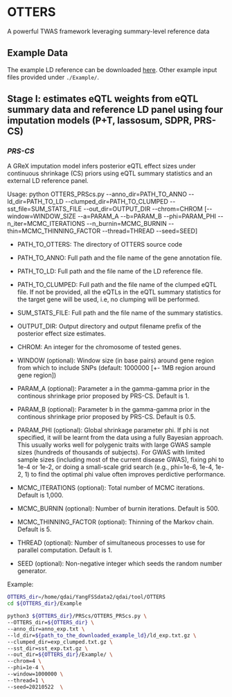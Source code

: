# OTTERS
A powerful TWAS framework leveraging summary-level reference data

## Example Data

The example LD reference can be downloaded [here](https://www.dropbox.com/sh/7ubnuzamh45pwgs/AACKCL2CsTXIkbynLozVAzXna?dl=0).
Other example input files provided under `./Example/`.

## Stage I: estimates eQTL weights from eQTL summary data and reference LD panel using four imputation models (P+T, lassosum, SDPR, PRS-CS)

### ***PRS-CS***

A GReX imputation model infers posterior eQTL effect sizes under continuous shrinkage (CS) priors
using eQTL summary statistics and an external LD reference panel.

Usage:
python OTTERS_PRScs.py --anno_dir=PATH_TO_ANNO --ld_dir=PATH_TO_LD --clumped_dir=PATH_TO_CLUMPED --sst_file=SUM_STATS_FILE --out_dir=OUTPUT_DIR --chrom=CHROM
                [--window=WINDOW_SIZE --a=PARAM_A --b=PARAM_B --phi=PARAM_PHI --n_iter=MCMC_ITERATIONS --n_burnin=MCMC_BURNIN --thin=MCMC_THINNING_FACTOR --thread=THREAD --seed=SEED]
                
 - PATH_TO_OTTERS: The directory of OTTERS source code

 - PATH_TO_ANNO: Full path and the file name of the gene annotation file. 

 - PATH_TO_LD:  Full path and the file name of the LD reference file.

 - PATH_TO_CLUMPED: Full path and the file name of the clumped eQTL file. 
                    If not be provided, all the eQTLs in the eQTL summary statistics for the target gene will be used, 
                    i.e, no clumping will be performed.

 - SUM_STATS_FILE: Full path and the file name of the summary statistics. 

 - OUTPUT_DIR: Output directory and output filename prefix of the posterior effect size estimates.

 - CHROM: An integer for the chromosome of tested genes.  

 - WINDOW (optional): Window size (in base pairs) around gene region from which to include SNPs (default: 1000000 [+- 1MB region around gene region])

 - PARAM_A (optional): Parameter a in the gamma-gamma prior in the continous shrinkage prior proposed by PRS-CS. Default is 1. 

 - PARAM_B (optional): Parameter b in the gamma-gamma prior in the continous shrinkage prior proposed by PRS-CS. Default is 0.5.

 - PARAM_PHI (optional): Global shrinkage parameter phi. If phi is not specified, it will be learnt from the data using a fully Bayesian approach.
                         This usually works well for polygenic traits with large GWAS sample sizes (hundreds of thousands of subjects).
                         For GWAS with limited sample sizes (including most of the current disease GWAS), fixing phi to 1e-4 or 1e-2,
                         or doing a small-scale grid search (e.g., phi=1e-6, 1e-4, 1e-2, 1) to find the optimal phi value often improves perdictive performance.

 - MCMC_ITERATIONS (optional): Total number of MCMC iterations. Default is 1,000.

 - MCMC_BURNIN (optional): Number of burnin iterations. Default is 500.

 - MCMC_THINNING_FACTOR (optional): Thinning of the Markov chain. Default is 5.
 
 - THREAD (optional): Number of simultaneous processes to use for parallel computation. Default is 1.

 - SEED (optional): Non-negative integer which seeds the random number generator.


Example:

```bash
OTTERS_dir=/home/qdai/YangFSSdata2/qdai/tool/OTTERS
cd ${OTTERS_dir}/Example

python3 ${OTTERS_dir}/PRScs/OTTERS_PRScs.py \
--OTTERS_dir=${OTTERS_dir} \
--anno_dir=anno_exp.txt \
--ld_dir=${path_to_the_downloaded_example_ld}/ld_exp.txt.gz \
--clumped_dir=exp_clumped.txt.gz \
--sst_dir=sst_exp.txt.gz \
--out_dir=${OTTERS_dir}/Example/ \
--chrom=4 \
--phi=1e-4 \
--window=1000000 \
--thread=1 \
--seed=20210522  \
```
